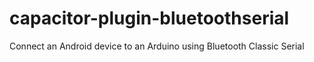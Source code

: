 # capacitor-plugin-bluetoothserial
Connect an Android device to an Arduino using Bluetooth Classic Serial
